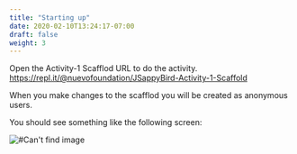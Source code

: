 ```yaml
---
title: "Starting up"
date: 2020-02-10T13:24:17-07:00
draft: false
weight: 3
---
```



Open the Activity-1 Scafflod URL to do the activity.
https://repl.it/@nuevofoundation/JSappyBird-Activity-1-Scaffold

When you make changes to the scafflod you will be created as anonymous users.

You should see something like the following screen:

![#Can't find image](../../img/replactivity1.png)

